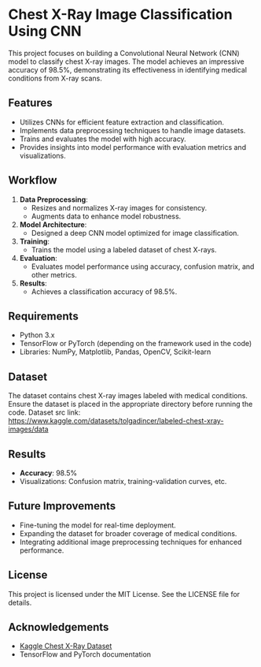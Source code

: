 # Chest X-Ray Image Classification Using CNN

This project focuses on building a Convolutional Neural Network (CNN) model to classify chest X-ray images. The model achieves an impressive accuracy of 98.5%, demonstrating its effectiveness in identifying medical conditions from X-ray scans.

## Features
- Utilizes CNNs for efficient feature extraction and classification.
- Implements data preprocessing techniques to handle image datasets.
- Trains and evaluates the model with high accuracy.
- Provides insights into model performance with evaluation metrics and visualizations.

## Workflow
1. **Data Preprocessing**:
    - Resizes and normalizes X-ray images for consistency.
    - Augments data to enhance model robustness.
2. **Model Architecture**:
    - Designed a deep CNN model optimized for image classification.
3. **Training**:
    - Trains the model using a labeled dataset of chest X-rays.
4. **Evaluation**:
    - Evaluates model performance using accuracy, confusion matrix, and other metrics.
5. **Results**:
    - Achieves a classification accuracy of 98.5%.

## Requirements
- Python 3.x
- TensorFlow or PyTorch (depending on the framework used in the code)
- Libraries: NumPy, Matplotlib, Pandas, OpenCV, Scikit-learn

## Dataset
The dataset contains chest X-ray images labeled with medical conditions. Ensure the dataset is placed in the appropriate directory before running the code.
Dataset src link: https://www.kaggle.com/datasets/tolgadincer/labeled-chest-xray-images/data

## Results
- **Accuracy**: 98.5%
- Visualizations: Confusion matrix, training-validation curves, etc.

## Future Improvements
- Fine-tuning the model for real-time deployment.
- Expanding the dataset for broader coverage of medical conditions.
- Integrating additional image preprocessing techniques for enhanced performance.

## License
This project is licensed under the MIT License. See the LICENSE file for details.

## Acknowledgements
- [Kaggle Chest X-Ray Dataset](https://www.kaggle.com/)
- TensorFlow and PyTorch documentation
